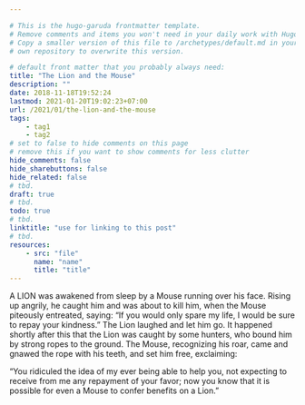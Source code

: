 ```yaml
---

# This is the hugo-garuda frontmatter template.
# Remove comments and items you won't need in your daily work with Hugo.
# Copy a smaller version of this file to /archetypes/default.md in your
# own repository to overwrite this version.

# default front matter that you probably always need:
title: "The Lion and the Mouse"
description: ""
date: 2018-11-18T19:52:24
lastmod: 2021-01-20T19:02:23+07:00
url: /2021/01/the-lion-and-the-mouse
tags:
    - tag1
    - tag2
# set to false to hide comments on this page
# remove this if you want to show comments for less clutter
hide_comments: false
hide_sharebuttons: false
hide_related: false
# tbd.
draft: true
# tbd.
todo: true
# tbd.
linktitle: "use for linking to this post"
# tbd.
resources:
    - src: "file"
      name: "name"
      title: "title"
---
```

A LION was awakened from sleep by a Mouse running over his face. Rising up angrily, he caught him and was about to kill him, when the Mouse piteously entreated, saying: “If you would only spare my life, I would be sure to repay your kindness.” The Lion laughed and let him go. It happened shortly after this that the Lion was caught by some hunters, who bound him by strong ropes to the ground. The Mouse, recognizing his roar, came and gnawed the rope with his teeth, and set him free, exclaiming:

“You ridiculed the idea of my ever being able to help you, not expecting to receive from me any repayment of your favor; now you know that it is possible for even a Mouse to confer benefits on a Lion.”
